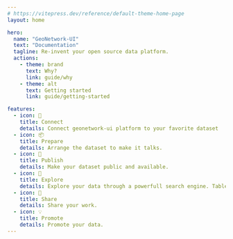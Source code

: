 ```yaml
---
# https://vitepress.dev/reference/default-theme-home-page
layout: home

hero:
  name: "GeoNetwork-UI"
  text: "Documentation"
  tagline: Re-invent your open source data platform.
  actions:
    - theme: brand
      text: Why?
      link: guide/why
    - theme: alt
      text: Getting started
      link: guide/getting-started

features:
  - icon: 🔗
    title: Connect
    details: Connect geonetwork-ui platform to your favorite dataset
  - icon: 📦
    title: Prepare
    details: Arrange the dataset to make it talks.
  - icon: 💫
    title: Publish
    details: Make your dataset public and available.
  - icon: 🔎
    title: Explore
    details: Explore your data through a powerfull search engine. Tables, maps and dataviz charts.
  - icon: 🤝
    title: Share
    details: Share your work.
  - icon: 💡
    title: Promote
    details: Promote your data.
---
```


